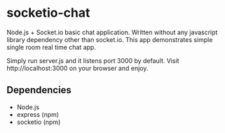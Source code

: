 socketio-chat
=============

Node.js + Socket.io basic chat application. Written without any javascript library dependency other than socket.io.
This app demonstrates simple single room real time chat app. 

Simply run server.js and it listens port 3000 by default. Visit http://localhost:3000 on your browser and enjoy.

## Dependencies
- Node.js
- express (npm)
- socketio (npm)
